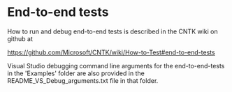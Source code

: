 # End-to-end tests

How to run and debug end-to-end tests is described in the CNTK wiki on github at

https://github.com/Microsoft/CNTK/wiki/How-to-Test#end-to-end-tests

Visual Studio debugging command line arguments for the end-to-end-tests in the 'Examples' folder are also provided in the README_VS_Debug_arguments.txt file in that folder.
